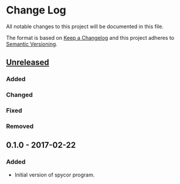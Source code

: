 # Change Log
All notable changes to this project will be documented in this file.

The format is based on [Keep a Changelog](http://keepachangelog.com/) 
and this project adheres to [Semantic Versioning](http://semver.org/).

## [Unreleased](https://github.com/lumik/spycor/compare/v0.1.0...develop)

### Added

### Changed

### Fixed

### Removed

## 0.1.0 - 2017-02-22
### Added
- Initial version of spycor program. 